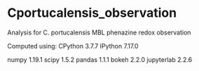 # Cportucalensis_observation
Analysis for C. portucalensis MBL phenazine redox observation

Computed using:
CPython 3.7.7
IPython 7.17.0

numpy 1.19.1
scipy 1.5.2
pandas 1.1.1
bokeh 2.2.0
jupyterlab 2.2.6

